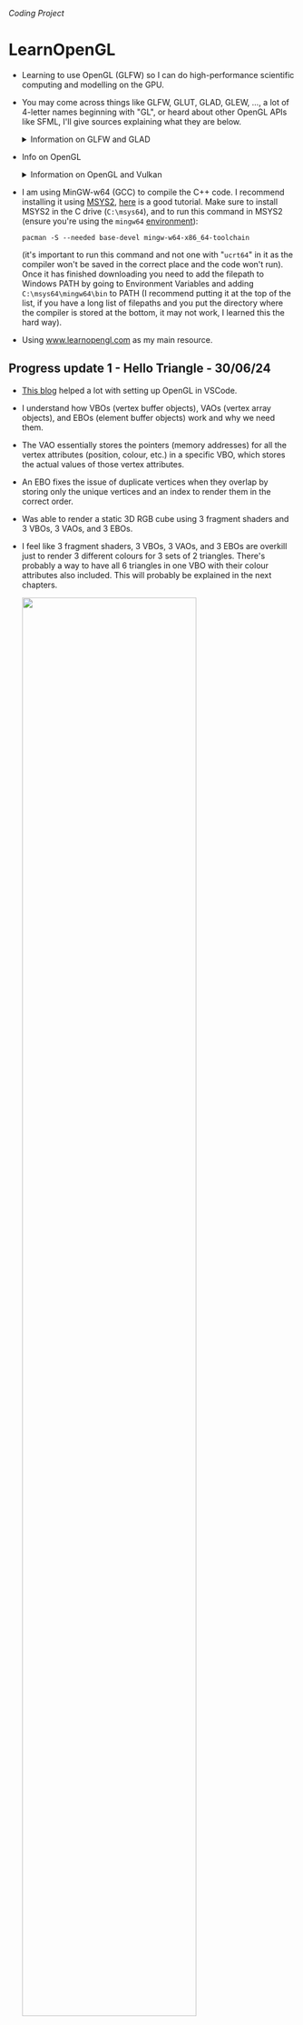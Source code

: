 *Coding Project*
# LearnOpenGL
* Learning to use OpenGL (GLFW) so I can do high-performance scientific computing and modelling on the GPU.
* You may come across things like GLFW, GLUT, GLAD, GLEW, ..., a lot of 4-letter names beginning with "GL", or heard about other OpenGL APIs like SFML, I'll give sources explaining what they are below.
  
  <details><summary>Information on GLFW and GLAD</summary>
  
    * Read [this forum thread](https://news.ycombinator.com/item?id=19674197) and watch [this video](https://www.youtube.com/watch?v=zQUYsMYElC0) for an explanation of what GLFW is and a comparison between other popular OpenGL API libraries (GLFW, SFML, SDL, ...).
    * "GLFW is the library to create the window, OpenGL context, and handle all the input-related stuff. Its version is not related to the OpenGL version you use in any way."[^1]
    * "The version of glad is the version of OpenGL you can use. The version of GLFW is irrelevant."[^2]
    * GLFW (Graphics Library Framework) and GLUT (OpenGL Utility Toolkit) "allow us to create a window, and receive mouse and keyboard input. OpenGL does not handle window creation or input, so we have to use these library for handling window, keyboard, mouse, joysticks, input and other purposes."[^3] "GLFW used to stand for OpenGL FrameWork, but now it stands for "Graphics Library Framework". This makes sense, as GLFW is no longer an OpenGL focused library, but also supports Vulkan."[^4]
    * "GLUT and GLFW are basically the same, but what you need to know is that the original GLUT has been unsupported for 20 years, and there is a free open-source alternative for it called freeglut."[^5]
    * [Here](https://stackoverflow.com/questions/25708688/what-is-the-difference-between-freeglut-vs-glfw) is a post describing the differences between GLFW and FreeGLUT.
    * GLAD (Multi-Language GL Loader-Generator) and GLEW (OpenGL Extension Wrangler) are "libraries that manage and give access to OpenGL functions and extensions. The difference is that GLAD allows for greater flexibility & customization for more recent versions of OpenGL."[^6] While it seems debatable how GLAD got its name, ChatGPT tells me: "It conveys the "relief" or "gladness" developers might feel when avoiding the tedious task of manually writing OpenGL function loaders" which I found amusing.
    * [Here](https://stackoverflow.com/a/78197031) is a nice post talking about why we need external OpenGL extension and function loading libraries. "A long time ago (two decades maybe) for some reason operating systems stopped including up-to-date OpenGL headers. I suppose they did it this way so that graphics drivers could have newer OpenGL versions than the operating system. On Windows, it's the app's responsibility to include all the #define numbers itself, and use wglGetProcAddress to get the addresses of the functions. Anyway, an up-to-date copy of GLEW knows all the up-to-date bits of OpenGL. (You may notice it was last updated in 2017 - so was OpenGL as the team moved on to Vulkan after that)."[^7]
    * "[GLEW and GLAD] handle function pointers. You technically don't need to use those libraries to actually use openGL, but you would need to load the function pointers yourself which is very very annoying to do. It's not difficult per se, it's just a long and tedious process. Just look at the headers from those libraries and you'll see that they have a large amount of code.
The reason why you need those function pointers is that the code is located in the driver (and some of it might even be on the gpu). OpenGL, Vulkan and DirectX are only specifications so Khronos (they make OpenGL and Vulkan) and Microsoft ( they make DirectX) do not provide an implementation for them; the gpu driver is charged with implementing all of the specification. You can see that a bit like Khronos is providing the OpenGL .h file and the driver provides the .cpp file. Also, the fact that OpenGL is a state machine has nothing to do about needing to load the function pointers (for example Vulkan is not a state machine and you also need to load the function pointers).
GLEW and GLAD also come with the OpenGL headers because you also need those along with the function pointers, but you can also get those headers from Khronos directly."[^8]
    * "If you want to call any OpenGL function beyond OpenGL 1.1 (and that one is from 1997), you have to use the OpenGL extension mechanism in every case, as opengl32.dll does not provide these entry points at all, and the compiler/linker will of course not find them."[^9]
    * "In simple words, GLAD manages function pointers for OpenGL. It is useful becuase OpenGL is only really a standard/specification it is up to the driver manufacturer to implement the specification to a driver that the specific graphics card supports. Since there are many different versions of OpenGL drivers, the location of most of its functions is not known at compile-time and needs to be queried at run-time. GLFW helps us at compile time only."[^10]
    * "OpenGL functions (core or extension) must be loaded at runtime, dynamically, whenever the function in question is not part of the platforms original OpenGL ABI (application binary interface). For Windows the ABI covers is OpenGL-1.1. In Windows you're going to need a function loader for pretty much everything, except single textured, shaderless, fixed function drawing; it may be possible to load further functionality, but this is not a given. The difference between core OpenGL functions and extensions is, that core functions are found in the OpenGL specification, while extensions are functionality that may or may be not available in addition to what the OpenGL version available provides. Both extensions and newer version core functions are loaded through the same mechanism."[^11]
    * "A long time ago, there was simply OpenGL. At this time, video cards were a new thing and hardware architecture was all over the place. Some computer scientists and software engineers said, "No, no, no, this will not do!" So what did they choose? To make an API that would interface with different hardware drivers as easily as bar and foo. It shipped with Windows as OpenGL 1.0 in 1992. OpenGL is a standard that was defined by the Khronos group before they moved on to Vulkan. They used to implement the standard themselves. At the time, C-style programming was well established, OOP was not a big thing yet, and the OpenGL functions had to be hooked up somehow with different drivers. Solution: Function pointers everywhere. OpenGL's header files are filled with #defines for function pointers. None of them are defined when main(...) begins to run."[^12]

[^1]: gl_drawelements. "Confused as to which version of glad to use ?" _Reddit_, 9 July 2024, [reddit.com/r/opengl/comments/1dwz5i2/comment/lcb0fkb/](https://www.reddit.com/r/opengl/comments/1dwz5i2/comment/lcb0fkb/).
[^2]: uke5273. "Confused as to which version of glad to use ?" _Reddit_, 6 July 2024, [reddit.com/r/opengl/comments/1dwz5i2/comment/lby4ai8/](https://www.reddit.com/r/opengl/comments/1dwz5i2/comment/lby4ai8/).
[^3]: Fredericvo. "GLFW or GLEW? Which OpenGL library should I use" _GameDev.net_, 22 July 2015, [gamedev.net/forums/topic/670250-glfw-or-glew-which-opengl-library-should-i-use/5241850/](https://gamedev.net/forums/topic/670250-glfw-or-glew-which-opengl-library-should-i-use/5241850/).
[^4]: unigeek, Roovy. "What does GLFW acronym stand for?" _Stack Overflow_, 11 Feb. 2014, 17 Sep. 2019, [stackoverflow.com/questions/21691755/what-does-glfw-acronym-stand-for](https://stackoverflow.com/questions/21691755/what-does-glfw-acronym-stand-for).
[^5]: Nicolas Iceberg. "What is Glew, Glut and glfw3? Which ones are deprecated in Opengl 3/4" _Stack Overflow_, 8 May 2020, [stackoverflow.com/a/61685993](https://stackoverflow.com/a/61685993).
[^6]: Eric Buitrón López. "Exploring Computer Graphics: Weekly Chronicle #1" _DEV Community_, 16 Oct 2023, [dev.to/ericbl3/exploring-computer-graphics-weekly-chronicle-1-3nlj](https://dev.to/ericbl3/exploring-computer-graphics-weekly-chronicle-1-3nlj).
[^7]: Criticize SE actions means ban. "Where to get GLEXT.h?" _Stack Overflow_, 21 Mar. 2024, [stackoverflow.com/a/78197031](https://stackoverflow.com/a/78197031).
[^8]: cppBestLanguage. "Good Explanations of differences between GLFW, GLUT, GLAD, GLEW, etc?" _Reddit_, 8 Jan. 2022, [reddit.com/r/cpp_questions/comments/ryr3fk/comment/hrqyder/](https://www.reddit.com/r/cpp_questions/comments/ryr3fk/comment/hrqyder/).
[^9] derhass. "Why use 'glad' library for opengl initialization?" _Stack Overflow_, 20 Mar. 2019, [stackoverflow.com/a/55268023](https://stackoverflow.com/a/55268023).
[^10] Avtar Sohi. "Why use 'glad' library for opengl initialization?" _Stack Overflow_, 11 Oct. 2021, [stackoverflow.com/questions/55267854/why-use-glad-library-for-opengl-initialization#comment122890513_55268023](https://stackoverflow.com/questions/55267854/why-use-glad-library-for-opengl-initialization#comment122890513_55268023).
[^11] datenwolf. "When do I need to use an OpenGL function loader?" _Stack Overflow_, 10 Jan. 2015, [stackoverflow.com/a/27876187](https://stackoverflow.com/a/27876187).
[^12] amdreallyfast. _Reddit_, 7 Jan. 2017, [reddit.com/r/opengl/comments/5m8iyp/comment/dc4h5g9](https://www.reddit.com/r/opengl/comments/5m8iyp/comment/dc4h5g9).

  </details>

* Info on OpenGL
  <details><summary>Information on OpenGL and Vulkan</summary>
  
    * "In OpenGL getting something on the screen is by far easier. Even without classic fixed function, just rendering full-screen effects or image-processing takes only few lines of code. Vulkan’s level of verbosity to get to the first pixel on the screen is far higher. As hinted in the previous blog posts on resource bindings or memory management, these additional complexities will require more code to be written. Especially for people new to graphics, it may be better to use OpenGL or rendering middleware that hides this complexity and focus on the actual task."[^13]
    * "Fixed-function OpenGL: Pre-assembled toy car, fun out of the box, not much room for customization. Modern AZDO (Approaching [Zero Driver Overhead](https://www.reddit.com/r/GraphicsProgramming/comments/2y9w93/zero_driver_overhead_misleading/)) OpenGL with Programmable Shaders: LEGO Kit, you build it yourself, comes with plenty of useful, pre-shaped pieces. Vulkan: Pine Wood Derby Kit, you build it yourself to race from raw materials, power tools used to assemble, adult supervision highly recommended."[^14]
    * "The fixed-function pipeline is as the name suggests — the functionality is fixed. So someone wrote a list of different ways you'd be permitted to transform and rasterise geometry, and that's everything available. In broad terms, you can do linear transformations and then rasterise by texturing, interpolate a colour across a face, or by combinations and permutations of those things. But more than that, the fixed pipeline enshrines certain deficiencies. For example, it was obvious at the time of design that there wasn't going to be enough power to compute lighting per pixel. So lighting is computed at vertices and linearly interpolated across the face. [...] the programmable pipeline lets you do whatever you want at each stage, giving you complete flexibility. In the first place that allowed better lighting, then better general special effects (ripples on reflective water, imperfect glass, etc), and more recently has been used for things like deferred rendering that flip the pipeline on its end. All support for the fixed-functionality pipeline is implemented by programming the programmable pipeline on hardware of the last decade or so. The programmable pipeline is an advance on its predecessor, afforded by hardware improvements."[^15]
    * "Graphics Processing Units started off very simply with fixed functions, that allowed for quick 3D maths (much faster than CPU maths), and texture lookup, and some simple lighting and shading options (flat, phong, etc). These were very basic but allowed the CPU to offload the very repetitive tasks of 3D rendering to the GPU. Once the Graphics was taken away from the CPU, and given to the GPU, Games made a massive leap forward. It wasn't long before the fixed functions needed to be changed to assembly programs and soon there was demand for doing more than simple shading, basic reflections, and single texture maps offered by the fixed function GPUs. So the 2nd breed of GPU was created, this had two distinct pipelines, one that processed vertex programs and moved verts around in 3D space, and the shader programs that worked with pixels allowing multiple textures to be merged, and more lights and shades to be created. Now in the latest form of GPU all the pipes in the card are generic, and can run any type of GPU assembler code. This increased in the number of uses for the pipe - they still do vertex mapping, and pixel color calculation, but they also do geometry shaders (tessellation), and even Compute shaders (where the parallel processor is used to do a non-graphics job). So fixed function is limited but easy, and now in the past for all but the most limited devices. Programmable function shaders using OpenGL (GLSL) or DirectX (HLSL) are the de-facto standard for modern GPUs."[^16]
    * "The term Fixed Function Pipeline commonly refers to the set of configurable processing state present in older versions of OpenGL that have since been replaced by Shaders of some sort. While the current OpenGL pipeline still retains non-programmable state, that is not typically what people are referring to when they say "fixed function". The purpose of OpenGL is to expose features of the underlying graphics hardware to application developers. In the days before graphics hardware was programmable, such hardware exposed a different rendering pipeline based on user-provided configuration rather than user-provided programs."[^17]
    * "The OpenGL specification defines the concept of the Context. The context contains all of the information that will be used by the OpenGL system to render, when the system is given a rendering command. A context effectively is OpenGL, because OpenGL cannot be used without one. The OpenGL context contains information used by the rendering system. This information is called State, which has given rise to the saying that OpenGL is a "state machine". A piece of state is simply some value stored in the OpenGL context."[^18]


[^13]: "Transitioning from OpenGL to Vulkan" _NVIDIA Developer_, 12 Feb. 2016, [developer.nvidia.com/transitioning-opengl-vulkan](https://developer.nvidia.com/transitioning-opengl-vulkan).
[^14]: Mark Kilgard. "Migrating from OpenGL to Vulkan" _NVIDIA_, 19 Jan. 2016, [my.eng.utah.edu/~cs5610/lectures/Migrating_from_OpenGL_to_Vulkan.pdf](https://my.eng.utah.edu/~cs5610/lectures/Migrating_from_OpenGL_to_Vulkan.pdf).
[^15]: Tommy. "fixed function vs shader based" _Stack Overflow_, 23 Sep. 2013, [stackoverflow.com/a/18950521](https://stackoverflow.com/a/18950521).
[^16]: Strings. "fixed function vs shader based" _Stack Overflow_, 23 Sep. 2013, [stackoverflow.com/a/18952580](https://stackoverflow.com/a/18952580).
[^17]: Alfonse, et al. "Fixed Function Pipeline" _Khronos_, 9 Apr. 2015, [khronos.org/opengl/wiki/Fixed_Function_Pipeline](https://www.khronos.org/opengl/wiki/Fixed_Function_Pipeline).
[^18]: Alfonse. "Portal:OpenGL Concepts" _Khronos_, 14 Sep. 2017, [khronos.org/opengl/wiki/Portal:OpenGL_Concepts](https://www.khronos.org/opengl/wiki/Portal:OpenGL_Concepts).
    
  </details>
  
* I am using MinGW-w64 (GCC) to compile the C++ code. I recommend installing it using [MSYS2](https://www.msys2.org/), [here](https://www.youtube.com/watch?v=C3IxeHthNnM) is a good tutorial. Make sure to install MSYS2 in the C drive (``C:\msys64``), and to run this command in MSYS2 (ensure you're using the ``mingw64`` [environment](https://www.msys2.org/docs/environments/)):

  ```console
  pacman -S --needed base-devel mingw-w64-x86_64-toolchain
  ```
  
  (it's important to run this command and not one with "``ucrt64``" in it as the compiler won't be saved in the correct place and the code won't run). Once it has finished downloading you need to add the filepath to Windows PATH by going to Environment Variables and adding ``C:\msys64\mingw64\bin`` to PATH (I recommend putting it at the top of the list, if you have a long list of filepaths and you put the directory where the compiler is stored at the bottom, it may not work, I learned this the hard way).
* Using www.learnopengl.com as my main resource.

## Progress update 1 - Hello Triangle - 30/06/24
* [This blog](https://medium.com/@vivekjha92/setup-opengl-with-vs-code-82852c653c43#:~:text=The%20Setup,clone%20it%20and%20get%20started.) helped a lot with setting up OpenGL in VSCode.
* I understand how VBOs (vertex buffer objects), VAOs (vertex array objects), and EBOs (element buffer objects) work and why we need them.
* The VAO essentially stores the pointers (memory addresses) for all the vertex attributes (position, colour, etc.) in a specific VBO, which stores the actual values of those vertex attributes.
* An EBO fixes the issue of duplicate vertices when they overlap by storing only the unique vertices and an index to render them in the correct order.
* Was able to render a static 3D RGB cube using 3 fragment shaders and 3 VBOs, 3 VAOs, and 3 EBOs.
* I feel like 3 fragment shaders, 3 VBOs, 3 VAOs, and 3 EBOs are overkill just to render 3 different colours for 3 sets of 2 triangles. There's probably a way to have all 6 triangles in one VBO with their colour attributes also included.
  This will probably be explained in the next chapters.

  <img src="https://github.com/dhanushka2001/LearnOpenGL/blob/main/images/OpenGL_EBO.png" width=80%>

  <img src="https://github.com/dhanushka2001/LearnOpenGL/blob/main/images/learnopengl.png" width=49%>
  <img src="https://github.com/dhanushka2001/LearnOpenGL/blob/main/images/learnopengl2.png" width=49%>

## Progress update 2 - Shaders - 20/07/24
* I understand the render pipeline for OpenGL and what all the shaders in the pipeline do.

  <img src="https://github.com/dhanushka2001/LearnOpenGL/blob/main/images/OpenGL_graphics-shader-pipeline.png" width=80%>
  
* Gave each vertex a colour attribute as well as a position attribute, so instead of having 3 VBOs, 3 VAOs, and 3 EBOs, we just have 1 of each and 2 vertex attributes. One for each object makes sense (I assume when we get to rendering 1000s of identical objects we will encounter "instancing").
* Removed the vertex shader and fragment shader GLSL code from the main.cpp file and put them into separate ``shader.vert`` and ``shader.frag`` text files (I recommend installing a GLSL syntax highlighter extension).
* Made a shader class and header file that can handle retrieving source code; compiling, linking, deleting, and activating shaders; defining utility functions; and handling errors.
* I understand what uniform variables are (basically global variables that all shaders can access), you need to define them in the main.cpp file and give them to the shader (using utility uniform functions if you have a separate shader header file, or just by giving the uniform location with ``glUniform[](...)``).
* Switched from OpenGL 3.3 to 4.3 so that I can specify the ``layout (location=...)`` for uniforms, for some reason in OpenGL 3.3 that didn't work. This is a really nice video that helped me understand the ``layout (location=...)`` specifier. At [21:11](https://youtu.be/yrFo1_Izlk0?si=YLplgGlBy1hqR0u2&t=1271) it talks about the specifier and how you can omit the specifier but if you don't then you can change the variable name in the next shader, and vertex attributes and uniforms are stored in different arrays so you can have seemingly two different variables stored in ``location=0`` but they are actually in different arrays.
  [![Watch the video](https://img.youtube.com/vi/yrFo1_Izlk0/maxresdefault.jpg)](https://www.youtube.com/watch?v=yrFo1_Izlk0)

* This animation was done by storing a green colour uniform variable in the render loop that changes over time, this uniform variable can be accessed by the fragment shader to render the triangle with changing colour.

  https://github.com/user-attachments/assets/e2bdee00-6a7d-4f6b-a29b-513f5611c3d3

* This rainbow triangle was done by storing a red, green, and blue colour value as a second vertex attribute for each of the 3 vertices. "Fragment interpolation" occurs, where a linear combination of the colours is used for all the fragments (can think of them as pixels) between the 3 vertices.

  <img src="https://github.com/dhanushka2001/LearnOpenGL/blob/main/images/rainbow-shader.png" width=50%>

* This flipped offset gradient colour triangle was done by setting an offset float variable in the ``main.cpp`` file, then setting it as a uniform in the render loop using the utility uniform functions created in the shader header file. The weird colours were done by defining the ``FragColor`` to be the positions of the 3 vertices rather than the colour (Exercise 3), and fragment interpolation causes the gradient effect. (One thing to note is that if you input a negative float into one of the RGB channels it will be clamped to 0.0f (black)).

  <img src="https://github.com/dhanushka2001/LearnOpenGL/blob/main/images/rainbow-shader2.png" width=50%>

## Progress update 3 - Textures - 22/08/24
* I now understand how textures work, and I was able to render this rectangle with a crate PNG texture with an RGB overlay and the "Awesome face" PNG. I still need to do the exercises.

  <img src="https://github.com/dhanushka2001/LearnOpenGL/blob/main/images/textures.png" width=50%>

* Alongside learning how to use textures, I wanted to do a mini-project rendering a rotating animated RGB triangle and learning how to render off-screen frames as images to memory rather than to a window on-screen.
* The texture section introduced me to the [stb](https://github.com/nothings/stb) repo by Sean Barrett, in particular the ``stb_image.h`` header, a single header image loading library used to load an image into a texture; and the ``stb_image_write.h`` header, used for image writing from OpenGL to disk (PNG).
* In order to make the triangle spin I used the standard 2D [rotation matrix](https://en.wikipedia.org/wiki/Rotation_matrix).

  <img src="https://github.com/dhanushka2001/LearnOpenGL/blob/main/images/opengl-rotation-matrix.png" width=100%>
  <!--
  &nbsp;&nbsp;
  <img src="https://github.com/dhanushka2001/LearnOpenGL/blob/main/images/opengl2.png" width=53%>
  -->
  
  ```cpp
  // set up vertex data (and buffer(s)) and configure vertex attributes
  // ------------------------------------------------------------------
  float vertices[] = {
      // positions                   // colors
       1.0f,           -1.0f, 0.0f,  1.0f, 0.0f, 0.0f,  // bottom right
      -1.0f,           -1.0f, 0.0f,  0.0f, 1.0f, 0.0f,  // bottom left
       0.0f,  (float)sqrt(3), 0.0f,  0.0f, 0.0f, 1.0f   // top 
  };
  float offset = 0.5f;
  float r = 0.7f;
  float ang_vel = 0.2f;
  float color_vel = 1.0f;
  ```

* In order to make the colours inside the triangle spin I used the [Sinebow](https://basecase.org/env/on-rainbows) over the HSV function as it has no branches making it faster for GPGPUs.[^21]

  <img src="https://github.com/dhanushka2001/LearnOpenGL/blob/main/images/HSV-vs-Sinebow.png" width=40%>

  <!--
  <img src="https://github.com/dhanushka2001/LearnOpenGL/blob/main/images/opengl3.1.png" width=48%>
  <img src="https://github.com/dhanushka2001/LearnOpenGL/blob/main/images/opengl4.1.png" width=45%>
  -->

  ```cpp
  float redValue(float T)
  {
      float redValue = cos(T) / 2.0f + 0.5f;
      return redValue;
  }
  
  float greenValue(float T)
  {
      float greenValue = sin(T - M_PI/6) / 2.0f + 0.5f;
      return greenValue;
  }
  
  float blueValue(float T)
  {
      float blueValue = -(cos(T) - M_PI/3) / 2.0f + 0.5f;
      return blueValue;
  }
  
  float xRotate(float r, float theta, float T)
  {
      float x = cos(theta);
      float y = sin(theta);
      float xRotate = x*cos(T) - y*sin(T);
      return r*xRotate;
  }
  
  float yRotate(float r, float theta, float T)
  {
      float x = cos(theta);
      float y = sin(theta);
      float yRotate = x*sin(T) + y*cos(T);
      return r*yRotate;
  }
  ```
  ```cpp
  // update the color
  float timeValue = glfwGetTime();
  float newvertices[] = {
                               // bottom right
           xRotate(r, 0.0f, ang_vel*timeValue),  // x
           yRotate(r, 0.0f, ang_vel*timeValue),  // y
                                          0.0f,  // z
                 redValue(color_vel*timeValue),  // R
               greenValue(color_vel*timeValue),  // G
                blueValue(color_vel*timeValue),  // B
                                // bottom left           
       xRotate(r, 2*M_PI/3, ang_vel*timeValue),  // x
       yRotate(r, 2*M_PI/3, ang_vel*timeValue),  // y
                                          0.0f,  // z
        redValue(color_vel*timeValue+2*M_PI/3),  // R
      greenValue(color_vel*timeValue+2*M_PI/3),  // G
       blueValue(color_vel*timeValue+2*M_PI/3),  // B
                                        // top 
       xRotate(r, 4*M_PI/3, ang_vel*timeValue),  // x
       yRotate(r, 4*M_PI/3, ang_vel*timeValue),  // y
                                          0.0f,  // z
        redValue(color_vel*timeValue+4*M_PI/3),  // R
      greenValue(color_vel*timeValue+4*M_PI/3),  // G
       blueValue(color_vel*timeValue+4*M_PI/3)   // B
  };
  ```
  
* In order to implement off-screen rendering I initially found [this blog post](https://lencerf.github.io/post/2019-09-21-save-the-opengl-rendering-to-image-file/) which worked fine but I felt like the rendering could be done faster which led me to a [few posts](https://stackoverflow.com/a/25127895) from Stack Overflow that said to use [PBOs (pixel buffer objects)](https://www.khronos.org/opengl/wiki/Pixel_Buffer_Object), which allow for [asynchronous readback](https://www.songho.ca/opengl/gl_pbo.html#pack), which means rendering to system memory later rather than as soon as possible in the hopes of it being faster. Unfortunately, I found PBOs to not make any difference in performance, which led me to discover FBOs (framebuffer objects) which are essentially a non-default [framebuffer](https://www.khronos.org/opengl/wiki/Framebuffer) (unlike the FRONT and BACK buffers which are) that allows you to do proper off-screen rendering to a memory buffer instead of the default screen buffers[^19] (OpenGL forces a window to be loaded on-screen, but with FBOs it will be black and you can just hide the screen (but don't minimize!), Vulkan is designed to support off-screen rendering better than OpenGL[^20] but is more verbose[^13] and thus harder to learn (maybe in the future...)). FBOs are optimized for data to be read back to the CPU, while the default buffers are made to stay on the GPU and display pixels on-screen.[^20]

  <img src="https://github.com/dhanushka2001/LearnOpenGL/blob/main/images/opengl5.3.png" width=80%>
  
* Learning about FBOs naturally led me to learn about [RBOs (renderbuffer objects)](https://www.khronos.org/opengl/wiki/Renderbuffer_Object) which are specifically used by FBOs as a render target. Textures can alternatively be used if you want to re-use the pixels on-screen (e.g. a naive "security camera" in a game)[^19] or sample the pixels for post-processing,[^23] however since we just want to read-back the pixels and render off-screen, RBOs are the logical choice.
* I have decided to keep the code with the PBO as even though it doesn't make any performative difference and just adds more lines of code, I may need them in the future. I ended up using 2 PBOs, while one has pixel data from the FBO written into it, the other is being mapped for reading. This has no performative benefit to just reading and writing to system memory from the FBO directly on every cycle since on every cycle I am still invoking ``glReadPixels`` which stalls the pipeline "because it has to safely map the data from the read buffer to the PBO and to a block of memory in main RAM", and I am mapping the other PBO which also stalls the pipeline until the pixel data has been converted to a png and saved to system memory.[^19]
* I have tried to implement multiple PBOs to delay the writing to system memory step till every n<sup>th</sup> cycle, however, it doesn't seem to work properly. For some reason after every every n<sup>th</sup> cycle the rendered frames jump ahead, seemingly skipping multiple frames, is mapping the data not stalling the pipeline?
* Implemented [off-screen MSAA](https://learnopengl.com/Advanced-OpenGL/Anti-Aliasing) (multisample anti-aliasing) which is an advanced topic but I skipped ahead. Needed to use 2 FBOs now since MSAA requires one to be multisample storage and the other to be a normal FBO to downsample the result to a single-sample image using glBlitFramebuffer(), as we cannot directly use the result from MSAA FBO (see: https://www.songho.ca/opengl/gl_fbo.html#msaa). Also required creating a depthbuffer alongside the colorbuffer for the MSAA FBO.

  <img src="https://github.com/dhanushka2001/LearnOpenGL/blob/main/images/gl_fbo04.png" width=50%>

* The video below was rendered using the FFmpeg command below after running off-screen rendering for around 1 minute, converting 300 frames to a 10s video at 30fps. In the future, I'd like to make it so that the program feeds the frames into ffmpeg and continually builds the video at runtime rather than generating losslessly compressed frames which is costly for memory, especially for longer videos. For reference, the 300 frames total 35.3MB while the video rendered using those frames is just 856KB, ~40x less memory used.                                               

  ```cmd
  ffmpeg -framerate 30 -start_number 2 -i "frame%03d.png" -c:v libx264 -pix_fmt yuv420p out.mp4
  ```
  
  https://github.com/user-attachments/assets/66e9a3a9-d633-4e1d-adf6-1e6356896643

* The triangle isn't cycling through the Sinebow properly so it isn't true RGB, I'm not sure why yet, however, I prefer the colour scheme it's cycling through so I just kept it.

  <!-- ADD BIBLIOGRAPHY -->
  <!-- ADD CODE SHOWING FBO, RBO, PBO, etc. -->
  <!-- FINALLY SHOW RESULTS WITH TEXTURES -->

<!--
1. [How to render offscreen on OpenGL?](https://stackoverflow.com/a/12159293)
2. [How to use GLUT/OpenGL to render to a file?](https://stackoverflow.com/a/14324292) 
3. [On rainbows by Charlie Loyd](https://basecase.org/env/on-rainbows)
4. [Save the OpenGL rendering to an image file - Lencerfs Walk](https://lencerf.github.io/post/2019-09-21-save-the-opengl-rendering-to-image-file/)
5. [Transitioning from OpenGL to Vulkan- NVIDIA](https://developer.nvidia.com/transitioning-opengl-vulkan)
-->

[^19]: KillianDS. "How to render offscreen on OpenGL?" _Stack Overflow_, 28 Aug. 2012, [stackoverflow.com/a/12159293](https://stackoverflow.com/a/12159293).
[^20]: Ciro Santilli OurBigBook.com. "How to use GLUT/OpenGL to render to a file?" _Stack Overflow_, 14 Jan. 2013, [stackoverflow.com/a/14324292](https://stackoverflow.com/a/14324292).
[^21]: Charlie Loyd. "On rainbows" _Env - basecase.org_, 25 Dec. 2011, [basecase.org/env/on-rainbows](https://basecase.org/env/on-rainbows).
[^22]: Lencerf. "Save the OpenGL rendering to an image file" _Lencerf's Walk_, 20 Sep. 2019, [lencerf.github.io/post/2019-09-21-save-the-opengl-rendering-to-image-file/](https://lencerf.github.io/post/2019-09-21-save-the-opengl-rendering-to-image-file/).
[^23]: Song Ho Ahn (안성호). "OpenGL Pixel Buffer Object (PBO)" _songho.ca_, [songho.ca/opengl/gl_pbo.html#pack](https://www.songho.ca/opengl/gl_pbo.html#pack).

## Progress update 4 - Off-screen recording - 18/10/24

* I have finally figured out how to render an mp4 at runtime off-screen, as mentioned earlier this is much better than rendering an image sequence which is an I/O bottleneck. Previously it would render the PNGs at ~4 fps (which I would have to convert to an mp4 after runtime) but now the program encodes the video from the raw binary data using FFmpeg at runtime and outputs the mp4 after terminating instantly, so seemingly at 60+ fps, I know this since the rendered video is pretty much identical to the on-screen animation, compared to the image sequence→mp4 which skips frames. A 1-minute mp4 is just 3MB, assuming the same memory ratio as earlier, the image sequence equivalent would be 120MB, not to mention it would not look nearly as smooth.

* Trying to decipher the code from [this Stack Overflow answer](https://stackoverflow.com/a/36488003) was too difficult, so I ended up resorting to using ChatGPT, which, after a few tweaks, gave me the code to encode videos in real-time. The code is very concise and does the job. The only requirement is that FFmpeg is installed and in your system's ``PATH``.

  ```cpp
  // Path to ffmpeg binary, if it's not in the system path, provide the full path.
  const char* FFmpegCommand = "ffmpeg -y -f rawvideo -pixel_format rgb24 -video_size 1080x1080 -framerate 30 -i - -c:v libx264 -pix_fmt yuv420p output.mp4 2> ffmpeg_log.txt";
  ```
  * ``-y``: Overwrites the output file if it exists.
  * ``-f rawvideo``: Tells FFmpeg to expect raw video frames.
  * ``-pixel_format rgb24``: The format of the raw pixel data (RGB, 8 bits per channel).
  * ``-video_size 1000x1000``: The resolution of each frame.
  * ``-framerate 30``: The frame rate of the video.
  * ``-i -``: Tells FFmpeg to read input from stdin (``-``).
  * ``-c:v libx264``: Uses the H.264 codec to compress the video.
  * ``-pix_fmt yuv420p``: Sets the pixel format to YUV 4:2:0, which is widely supported by media players.
  * ``output.mp4``: The output file name.
  * ``2> ffmpeg_log.txt``: Saves FFmpeg’s output and error messages to a file called ``ffmpeg_log.txt``.
  &nbsp;
* Use the ``_popen()`` function to start an FFmpeg process. FFmpeg will read the raw RGB frames from stdin, encode them, and write the output to an MP4 file.
* On Windows, using GCC (MinGW), the functions ``popen()`` and ``pclose()`` are not directly available because these functions are POSIX-specific. To solve this issue, you can use ``_popen()`` and ``_pclose()``, which are Windows-specific equivalents of ``popen()`` and ``pclose()``.
* On Windows, it's important to use ``"wb"`` (write binary) mode when opening a pipe for writing raw data.
  ```cpp
  FILE* ffmpeg;
  // Function to start the ffmpeg process
  void startFFmpeg() {
      ffmpeg = _popen(FFmpegCommand, "wb");
      if (!ffmpeg) {
          std::cerr << "Error: Unable to open FFmpeg process." << std::endl;
          exit(EXIT_FAILURE);
      }
  }
  ```
  
  ```cpp
  // Frame buffer to hold the raw frame data (RGB)
  std::vector<unsigned char> frame(SCR_WIDTH * SCR_HEIGHT * 3);
  ```
  
  ```cpp
  // Flip the frame vertically
  void flipFrameVertically(unsigned char* frame) {
      for (unsigned int y = 0; y < SCR_HEIGHT / 2; ++y) {
          int oppositeY = SCR_HEIGHT - 1 - y;
          for (unsigned int x = 0; x < SCR_WIDTH * 3; ++x) {
              std::swap(frame[y * SCR_WIDTH * 3 + x], frame[oppositeY * SCR_WIDTH * 3 + x]);
          }
      }
  }
  ```

  ```cpp
  // Function to send a frame to ffmpeg
  void sendFrameToFFmpeg(unsigned char* frame) {
      if (ffmpeg) {
          fwrite(frame, 3, SCR_WIDTH * SCR_HEIGHT, ffmpeg);  // Each pixel has 3 bytes (RGB)
      }
  }
  ```

  ```cpp
  // Function to stop the ffmpeg process
  void stopFFmpeg() {
      if (ffmpeg) {
          _pclose(ffmpeg);
          ffmpeg = nullptr;
      }
  }
  ```
* Writing frames to FFmpeg via ``popen()`` can be I/O bound, so performance depends on your disk and CPU speed. However, this is a major improvement over trying to render PNGs every frame at runtime, which is immensely I/O bound. [This Stack Overflow answer](https://stackoverflow.com/a/19071087) outlined steps to doing real-time video encoding, however they recommended using ``libavcodec`` and ``libavformat`` as "these are the libraries upon which ``ffmpeg`` is built, and will allow you to encode video and store it in a standard stream/interchange format (e.g. RIFF/AVI) without using a separate program". The general steps are as follows:
1. Pick a container format and CODEC
2. Start filling a buffer with your still frames
3. Periodically encode your buffer of still frames and write to your output (packet writing in MPEG terms)
     * You will do this either when the buffer becomes full, or every n-many ms; you might prefer one over the other depending on whether you want to stream your video live.
4. When your program terminates flush the buffer and close your stream

    My program currently encodes frame by frame which works fine right now, however, I may need to use a buffer for longer renders or when the renders are more intensive.
  
* OpenGL reads pixels starting from the bottom-left of the window, but many image or video formats expect pixels to start from the top-left (i.e., row 0 is at the top). This was done for the PNG sequence using the ``stbi_flip_vertically_on_write(true);`` function call in the render loop, likewise with the function call ``flipFrameVertically(frame.data());`` for each frame of the real-time encoded video.

* I have finished all the exercises for the **Textures** chapter, and I did my own small project to allow the user to move around the object and control the opacity. Now the real-time encoded video starts to show signs of deviating from the on-screen render, the object in the encoded video moves slower than in the on-screen render, which I assume is the result of the video frames not being encoded at ~60fps, due to the I/O bottleneck. This shows how fast FBOs render off-screen compared with the BACK buffer (which wasn't designed for that task),[^20] as the spinning RGB triangle rendered perfectly even though I assume it is more intensive than the crate/awesome-face texture. The solution would have to involve implementing the packet method mentioned above, it would be ideal to use FBOs to render off-screen but the user would also need to see the screen to interact with it in real-time, I'm not sure if there is a way to use FBOs and the BACK buffer at the same time though. The solution might involve PBOs, one rendering the current frame on-screen while the other stores the previous frame in an FBO to be sent to a buffer which will be periodically encoded using FFmpeg to build the video asynchronously.

  https://github.com/user-attachments/assets/d86f9581-7abe-4446-9abc-8528bee0bff9

## Progress update 5 - Simultaneous on-screen and off-screen rendering - 16/11/24

* I am now finally able to render on-screen and off-screen simultaneously. I was able to do this naively by just rendering to the BACK buffer and using glReadPixels to render off-screen, however, this isn't ideal as I have already explained, the BACK buffer isn't designed for data to be read back to the CPU. A better method would be to render to a FBO, read the pixel data and feed it to FFmpeg to encode a video off-screen, and somehow also render the FBO pixel data on-screen. An FBO stores pixel data not using the default window framebuffer so it won't be visible, it is designed to be read back to the CPU which is partly what we want. My first approach to get the pixel data to be visible on-screen was to use a fullscreen quad and the texture of the FBO, which others had suggested.[^24] I spent a lot of time down this path, which involved using another shader program to render the quad, but after spending many, many days on this it just didn't work, I got off-screen rendering to work but not on-screen rendering. At least I learned about using multiple shader programs. The next approach which did work was to blit (copy) the FBO pixel data to the default framebuffer, which I probably should have just done from the start, this solution also just seems to be better performance-wise than the fullscreen quad approach as it means less API calls, not needing to bind another shader program, and many GPUs have dedicated units for blitting data.[^25] While this does work, I would eventually like to go back to FBO textures and a fullscreen quad as this seems like you can do more stuff like rendering the scene onto objects (textures are easier to manipulate/attach to objects), as well as post-processing using PBOs to modify the texture efficiently.[^26]

* I adjusted the FFmpeg command to encode the video at 60fps rather than 30fps, I should have done that from the beginning, as it matches the 60fps on-screen window. At 30fps, the encoded video seems sluggish. Unfortunately, you will have to manually adjust the frame resolution if needed, I wanted to make it automated but formatting strings in C++ is headache-inducing (side note: it seems like they made it easier to format strings in C++20 using ``std::format``, the person responsible for standardizing it and getting it through the C++20 committee wrote a blog post essentially explaining "what took so long?": https://vitaut.net/posts/2019/std-format-cpp20/, but as I am using C++17 I won't bother unless I choose to update my C++ version).
  ```cpp
  // Path to ffmpeg binary, if it's not in the system path, provide the full path. MAKE SURE THE FRAME RESOLUTION IS CORRECT!
  const char* FFmpegCommand = "ffmpeg -y -f rawvideo -pixel_format rgb24 -video_size 800x600 -framerate 60 -i - -c:v libx264 -pix_fmt yuv420p output.mp4 2> ffmpeg_log.txt";
  ```

  https://github.com/user-attachments/assets/ec9950bc-0568-404e-a57b-5b08b84452d0

  I am still blown away by how quickly the encoded video is rendered, basically instantly after the program terminates, the max runtime I've tried is 1 minute, maybe I should try rendering for longer, but I don't think it would be any less slow since FFmpeg is encoding the video frame by frame every cycle in the render loop. This could also just be due to the scene not being very intensive. The on-screen and off-screen renders match basically exactly, now I can do whatever I want, my first goal is to do some fractal rendering, continue the LearnOpenGL sections, and once I've learnt about instancing, try to implement the Saturn's rings code in OpenGL.

* I also changed from using a C++ vector to using an array to store the frame (pixel) data, as this seems better suited to the job as the frame data is of a fixed size, and an array uses the heap rather than the stack making it faster.
  ```cpp
  // Frame buffer to hold the raw frame data (RGB)
  // std::vector<unsigned char> frame(SCR_WIDTH * SCR_HEIGHT * 3);
  std::array<unsigned char, SCR_WIDTH * SCR_HEIGHT * 3> frame;
  ```

<!--
19. [OpenGL rendering from FBO to screen?](https://stackoverflow.com/a/10400048)
20. [OpenGL - Is there an easier way to fill window with a texture, instead using VBO,etc?](https://stackoverflow.com/a/31487085) 
21. [OpenGL Frame Buffer Object (FBO) - Example: Render To Texture - Songho](http://www.songho.ca/opengl/gl_fbo.html#example)
-->

[^24]: genpfault. "OpenGL rendering from FBO to screen" _Stack Overflow_, 1 May 2012, [stackoverflow.com/a/10400048](https://stackoverflow.com/a/10400048).
[^25]: Reto Koradi. "OpenGL - Is there an easier way to fill window with a texture, instead using VBO,etc?" _Stack Overflow_, 18 July 2015, [stackoverflow.com/a/31487085](https://stackoverflow.com/a/31487085).
[^26]: Song Ho Ahn (안성호). "OpenGL Frame Buffer Object (FBO)" _songho.ca_, [songho.ca/opengl/gl_fbo.html#example](http://www.songho.ca/opengl/gl_fbo.html#example).

## Progress update 6 - Text rendering - 29/11/24
* I wanted to be able to render text on-screen, to display the FPS for example. Rendering text in OpenGL is surprisingly non-trivial, a quick and easy way to see the FPS is to display it on the title of the window.
  ```cpp
  // FPS Counter: https://www.youtube.com/watch?v=BA6aR_5C_BM
  newTime = glfwGetTime();
  deltaTime = newTime - oldTime;
  counter++;
  // update FPS every 30th of a second (you can change this)
  if (deltaTime >= 1.0 / 30.0)
  {
  // Creates new title
  std::string FPS = std::to_string((1.0 / deltaTime) * counter);
  std::string ms = std::to_string((deltaTime / counter) * 1000);
  std::string newTitle = "LearnOpenGL - " + FPS + "FPS / " + ms + "ms";
  glfwSetWindowTitle(window, newTitle.c_str());
  
  // Resets times and counter
  oldTime = newTime;
  counter = 0;
  }
  ```
<!-- PICTURE OF FPS IN TITLE BUT NOT ON SCREEN AS TEXT HERE -->
* This is fine but it would be nice to see the FPS as text on-screen as then I can see it in the encoded video recording too. Getting text to appear on screen turned out to be very difficult.
* There are two main ways to render text in OpenGL, the old way of rendering text using bitmap fonts, which is fast but you're limited with the number of characters and size, or the modern way which involves TrueType fonts that use mathematical equations (splines) to give better quality and you can change the size easily, but this method is more involved. I opted for the modern way as I felt it would be more useful to learn, however it was a pain to set up.
* The [chapter](https://learnopengl.com/In-Practice/Text-Rendering) on LearnOpenGL.com for modern text rendering actually doesn't give the best way to do TrueType font rendering, they generate a texture for each glyph/character of the text, which they even admit is not good performance-wise. They did however recommend at the end that the best way would be to combine the old and new approach, dynamically generating a rasterized bitmap font texture atlas featuring all TrueType character glyphs as loaded with FreeType, which is what I decided to try implementing.
* Before doing this I first had to download and import FreeType, which is used to load the TrueType fonts. I wish I could say it was as simple as downloading FreeType and adding the include statements, but it wasn't. FreeType has a lot of dependencies which I had in my ``C:\msys64\mingw64\lib`` and ``C:\msys64\mingw64\include`` folders but they weren't being recognised. I wanted to make my project folder self-contained so I decided to move all dependencies to the project lib and include folders, this took quite a while as there was a lot of dependencies that weren't explicitly told and I was only made aware after being given error after error and checking online which dependency files needed to be added and then linking to them in the ``tasks.json`` file's ``args`` and the ``c_cpp_properties.json`` file's ``includePath``. I was honestly ready to give up but after copying over enough headers (.h files) and statically linked library files (.a files) I no longer had any errors.
* I used MSYS2 to build FreeType and all its dependencies, running this command (ensure you're using the ``mingw64`` [environment](https://www.msys2.org/docs/environments/)):

   ```console
  pacman -S mingw-w64-x86_64-freetype
  ```

* Verify installation:
  * Library file: Look for ``libfreetype.a`` in ``/mingw64/lib``.
  * Header files: Look for FreeType headers in ``/mingw64/include/freetype2``.
  If these files exist, the installation was successful. 

* On the [MSYS2 website](https://packages.msys2.org/packages/mingw-w64-x86_64-freetype) it shows the dependencies. I find that when building FreeType it will prompt you to also install the dependencies, so they should already be located in your ``C:\msys64\mingw64\lib`` and ``C:\msys64\mingw64\include`` folder, I recommend copying the dependency files to your project's ``lib`` and ``include`` folders. If you run ``main.cpp`` and you get ``undefined reference...`` errors then it probably means you are missing a dependency file or haven't linked to them in your compiler flags. There are two additional dependencies that you will need to also add: ``rpcrt4`` (Windows RPC (Remote Procedure Call) runtime library) and ``gdi32`` (Windows GDI (Graphics Device Interface)).

  |  Dependency  |             Description              |               MSYS2 command              | Library location | Header location | Compiler flag  | Linker flag   |
  |     :---:    |                :---:                 |                    :---:                 |       :---:      |     :---:       |     :---:      |       :---:   |
  | ``brotli``   | compression library                  | ``pacman -S mingw-w64-x86_64-brotli``    | ``C:\msys64\mingw64\lib\libbrotlicommon.a`` ``C:\msys64\mingw64\lib\libbrotlidec.a`` ``C:\msys64\mingw64\lib\libbrotlienc.a`` | ``C:\msys64\mingw64\include\brotli\`` | ``-I${workspaceFolder}/include/brotli`` | ``"-lbrotlidec", "-lbrotlienc", "-lbrotlicommon"`` |
  | ``libpng``   | for PNG support                      | ``pacman -S mingw-w64-x86_64-libpng``    | ``C:\msys64\mingw64\lib\libpng.a`` | ``C:\msys64\mingw64\include\libpng16\`` |  | ``"-lpng"`` |
  | ``zlib``     | compression library                  | ``pacman -S mingw-w64-x86_64-zlib``      | ``C:\msys64\mingw64\lib\libz.a`` | ``C:\msys64\mingw64\include\zlib.h`` |  | ``"-lz"`` |
  | ``libbz2``   | optional, for BZip2-compressed fonts | ``pacman -S mingw-w64-x86_64-bzip2``     | ``C:\msys64\mingw64\lib\libbz2.a`` | ``C:\msys64\mingw64\include\bzlib.h`` |  | ``"-lbz2"`` |
  | ``HarfBuzz`` | text shaping library                 | ``pacman -S mingw-w64-x86_64-harfbuzz``  | ``C:\msys64\mingw64\lib\libharfbuzz.a`` | ``C:\msys64\mingw64\include\harfbuzz\`` | ``"-I${workspaceFolder}/include/harfbuzz"`` | ``"-lharfbuzz"`` |
  | ``Graphite2``| text shaping library                 | ``pacman -S mingw-w64-x86_64-graphite2`` | ``C:\msys64\mingw64\lib\libgraphite2.a`` | ``C:\msys64\mingw64\include\graphite2\`` | ``"-I${workspaceFolder}/include/graphite2"`` | ``"-lgraphite2"`` |
  | ``rpcrt4``| Windows RPC runtime library |  | ``C:\msys64\mingw64\lib\librpcrt4.a`` |  |  | ``"-lrpcrt4"`` |
  | ``gdi32``| Windows GDI (Graphics Device Interface) |  | ``C:\msys64\mingw64\lib\libgdi32.a`` |  |  | ``"-lgdi32"`` |

  <!--
  mingw-w64-x86_64-brotli
  mingw-w64-x86_64-bzip2
  mingw-w64-x86_64-gcc-libs
  mingw-w64-x86_64-harfbuzz
  mingw-w64-x86_64-libpng
  mingw-w64-x86_64-zlib
  -->

* Copy files to your local project folder:
  * Copy the Library Files:
    ```bash
    YourProject
    └── lib
        ├── libfreetype.a
        ├── libbrotlicommon.a
        ├── libbrotlidec.a
        ├── libbrotlienc.a
        ├── libpng.a
        ├── libz.a
        ├── libbz2.a
        ├── libharfbuzz.a
        ├── libgraphite2.a
        ├── libharfbuzz.a
        ├── librpcrt4.a
        ├── libgdi32.a
        ├── ...
    ```
  
  * Copy the Header Files: Copy the entire ``freetype2``, ``brotli``, ``graphite2``, ``harfbuzz`` and ``libpng16`` folders into your ``include`` folder as well as the ``zlib.h`` and ``bzlib.h`` files.
    ```bash
    YourProject
    └── include
        ├── freetype2
        │   ├── ft2build.h
        │   └── freetype/
        │       ├── freetype.h
        │       ├── ftglyph.h
        │       └── ...
        ├── brotli
        │   ├── decode.h
        │   ├── encode.h
        │   └── ...
        ├── graphite2
        │   ├── Font.h
        │   ├── Log.h
        │   └── ...
        ├── harfbuzz
        │   ├── hb.h
        │   ├── hb-aat.h
        │   └── ...
        ├── libpng16
        │   ├── png.h
        │   ├── pngconf.h
        │   └── ...
        ├── zlib.h
        ├── bzlib.h
        ├── ...
    ```
  
* Update Compiler Flags in ``tasks.json`` (tell your compiler where to find the libraries and headers):
  * Add ``"-I${workspaceFolder}/include",`` to specify the include directory.
  * Add ``"-I${workspaceFolder}/include/freetype2",`` to specify the freetype include directory.
  * Add ``"-L${workspaceFolder}/lib2",`` to specify the library directory.
  * Add ``"-lfreetype",`` to link the FreeType library.
  * Add ``"-lharfbuzz",`` to link the HarfBuzz library.
  * Add ``"-lgraphite2",`` to link the Graphite2 library.
  * Add ``"-lpng",`` to link the libpng library.
  * Add ``"-lz",`` to link the zlib library.
  * Add ``"-lbz2",`` to link the libbz2 library.
  * Add ``"-lbrotlidec", "-lbrotlienc", "-lbrotlicommon",`` to link the Brotli library.
  * Add ``"-lrpcrt4",`` to link the Windows RPC runtime library.
  * Add ``"-lgdi32"`` to link the Windows GDI (Graphics Device Interface).
* In your ``main.cpp`` file, include FreeType by adding the following include statements:
  ```cpp
  #include <ft2build.h>
  #include FT_FREETYPE_H
  ```
  ``ft2build.h`` is a configuration header provided by FreeType, this file is the entry point that sets up the necessary paths for the FreeType headers. You don't include 
  ``freetype.h`` directly. Instead, after including ``ft2build.h``, you include ``freetype.h`` indirectly using ``#include FT_FREETYPE_H``. This macro is defined in 
  ``ft2build.h`` and resolves the correct path for the ``freetype.h`` header based on your FreeType installation.
* And just like that we have finished linking all the dependencies and now the C++ code should run with no errors, this took way too long and was such a pain at the time. In the future I might scrap all of this and use a Makefile or CMake to build the program with all the dependencies, there's a nice video explaining how to do all this. But for now, this works fine as is.
* Now that we have FreeType, we first need to load the font we want to use, it will be helpful to put this step in its own function.
  ```cpp
  const std::string fontFilepath = "C:/WINDOWS/FONTS/ARIAL.TTF";
  FT_Library ft;
  FT_Face face;
  FT_UInt fontsize = 48;

  // Load the font face (you should have a valid file path to the font)
  bool loadFont(FT_UInt &fontsize) {
      if (FT_Init_FreeType(&ft)) {
          std::cerr << "Could not initialize FreeType Library" << std::endl;
          return false;
      }
      if (FT_New_Face(ft, fontFilepath.c_str(), 0, &face)) {
          std::cerr << "Failed to load font" << std::endl;
          return false;
      }
      if (FT_Select_Charmap(face, FT_ENCODING_UNICODE)) {
          std::cerr << "Failed to set Unicode character map." << std::endl;
          return false;
      }
      // Set the pixel size for glyphs
      if (FT_Set_Pixel_Sizes(face, 0, fontsize)) {
          std::cerr << "ERROR::FREETYPE: Failed to set pixel size." << std::endl;
          return false;
      }
      if (!face) {
          std::cerr << "Failed to load the font face. Ensure the file path is correct." << std::endl;
          return false;
      }
      else {
          std::cout << "FreeType successfully loaded font!" << std::endl;
          // disable byte-alignment restriction
          glPixelStorei(GL_UNPACK_ALIGNMENT, 1);
          return true;
      }
  }
  ```
* The next step is to create the texture atlas that will store all the rasterized glyphs (characters) in the font, we put this in its own function as well.
  ```cpp
  struct Glyph {
      float textureX, textureY;  // Texture coordinates in the atlas
      float width, height;       // Glyph's width and height
      float offsetX, offsetY;    // Offsets (for positioning)
      unsigned int advanceX;     // Horizontal advance (for spacing)
  };
  GLuint textureAtlasID
  std::map<char, Glyph> glyphs;  // Store info about each glyph
  
  // Create texture atlas with all the glyphs
  void createTextureAtlas() {
      // Variables for positioning glyphs in the atlas
      int offsetX         = 0;
      int offsetY         = 0;
      int rowHeight       = 0;
      // Variables for calculating area used/wasted
      int maxWidth        = 0;
      int totalglyphArea  = 0;
      int wastedArea      = 0;
      int minWastedArea   = 0;
  
      // int maxAscent, maxDescent = 0;
      glyphs.clear();
  
      // Create the texture atlas
      glGenTextures(1, &textureAtlasID);
      glBindTexture(GL_TEXTURE_2D, textureAtlasID);
      glTexImage2D(GL_TEXTURE_2D, 0, GL_RED, atlasWidth, atlasHeight, 0, GL_RED, GL_UNSIGNED_BYTE, nullptr);
      
      GLenum error = glGetError();
      if (error != GL_NO_ERROR) {
          std::cerr << "OpenGL Error after glTexImage2D: " << error << std::endl;
          return;
      }
      // Set texture filtering and wrapping
      glTexParameteri(GL_TEXTURE_2D, GL_TEXTURE_WRAP_S, GL_CLAMP_TO_EDGE);
      glTexParameteri(GL_TEXTURE_2D, GL_TEXTURE_WRAP_T, GL_CLAMP_TO_EDGE);
      glTexParameteri(GL_TEXTURE_2D, GL_TEXTURE_MIN_FILTER, GL_LINEAR);
      glTexParameteri(GL_TEXTURE_2D, GL_TEXTURE_MAG_FILTER, GL_LINEAR);
      
      // Iterate over all printable ASCII characters
      for (unsigned char c = 32; c < 128; ++c) {
          // std::cout << "Processing character: " << c << std::endl;
          unsigned int glyphIndex = FT_Get_Char_Index(face, c);
          if (glyphIndex == 0) {
              std::cerr << "Character not found in font: " << c << " (" << static_cast<int>(c) << ")" << std::endl;
              continue;
          }
          if (FT_Load_Char(face, c, FT_LOAD_RENDER)) {
              std::cerr << "Failed to load character: " << c << " (" << static_cast<int>(c) << ")" << std::endl;
              continue;
          }
          FT_GlyphSlot g = face->glyph;
          if (g->bitmap.buffer == nullptr || g->bitmap.width == 0 || g->bitmap.rows == 0) {
              // std::cerr << "Warning: Glyph '" << c << "' has no valid bitmap data!" << std::endl;
              // continue; // Skip this character (comment out to allow for spaces)
          }
          if (glyphs.find(c) != glyphs.end()) {
              std::cerr << "Error: Character " << c << " already exists in glyph map!" << std::endl;
              break;
          }
          // Check if character doesn't fit in the row
          if (offsetX + g->bitmap.width >= atlasWidth) {
              std::cerr << "REACHED ATLAS WIDTH LIMIT. STARTING NEW ROW. " << offsetX << " + " << g->bitmap.rows << " = " << offsetX + static_cast<int>(g->bitmap.width) << " >= " << atlasWidth << std::endl;
              maxWidth = std::max(maxWidth, offsetX);
              offsetX = 0;
              offsetY += rowHeight;
              rowHeight = 0;
          }
          // Check if character doesn't fit in the atlas
          if (offsetY + g->bitmap.rows >= atlasHeight) {
              std::cerr << "Texture atlas too small!" << std::endl;
              break;
          }
  
          FT_Bitmap &bitmap = face->glyph->bitmap;
          // Flip the bitmap vertically before uploading
          std::vector<unsigned char> flippedBitmap(bitmap.width * bitmap.rows);
          for (int y = 0; y < (int)bitmap.rows; ++y) {
              std::memcpy(
                  &flippedBitmap[y * bitmap.width],
                  &bitmap.buffer[(bitmap.rows - 1 - y) * bitmap.width],
                  bitmap.width);
          }
  
          // Copy glyph bitmap to the atlas
          glTexSubImage2D(GL_TEXTURE_2D, 0,
                          offsetX, offsetY,
                          g->bitmap.width, g->bitmap.rows,
                          GL_RED, GL_UNSIGNED_BYTE, flippedBitmap.data()
          );
  
          // Store glyph information
          glyphs[c] = Glyph{
              static_cast<float>(offsetX) / (float)atlasWidth,        // TextureX
              static_cast<float>(offsetY) / (float)atlasHeight,       // TextureY
              static_cast<float>(g->bitmap.width),                    // width
              static_cast<float>(g->bitmap.rows),                     // height
              static_cast<float>(g->bitmap_left),                     // OffsetX
              static_cast<float>(g->bitmap_top),                      // OffsetY
              static_cast<unsigned int>(g->advance.x)                 // AdvanceX
          };
          // maxAscent = int(face->ascender * (face->size->metrics.y_scale / 65536.0)) >> 6;
          // maxDescent = int(abs(face->descender * (face->size->metrics.y_scale / 65536.0))) >> 6;
          totalglyphArea += static_cast<int>(g->bitmap.width) * static_cast<int>(g->bitmap.rows);
          offsetX += g->bitmap.width;
          rowHeight = std::max(rowHeight, static_cast<int>(g->bitmap.rows));
  
          // std::cout << "Loaded character: " << c << " (" << static_cast<int>(c) << ")" << std::endl;
      }
      
      glBindTexture(GL_TEXTURE_2D, 0);
  
      wastedArea = atlasWidth * atlasHeight - totalglyphArea;
      minWastedArea = wastedArea - (atlasHeight*(atlasWidth-maxWidth)) - (maxWidth*(atlasHeight-offsetY));
      
      std::cout << " | Texture atlas created: " << atlasWidth << "x" << atlasHeight
                << " | Wasted area: " << wastedArea*100/(atlasWidth*atlasHeight) << "%"
                << " | Minimum size: " << maxWidth << "x" << offsetY
                << " | Minimum wasted area: " << minWastedArea*100/(maxWidth*offsetY) << "% |"
                << std::endl;
  
      // Format output in columns: https://stackoverflow.com/a/49295288
      // for (const auto& [key, glyph] : glyphs) {
      //     std::cout.precision(6);
      //     std::cout << " | " << "Glyph: "                     << static_cast<char>(key)   << " | "
      //                        << "TextureX: "  << std::setw(9) << glyph.textureX           << " | "
      //                        << "TextureY: "  << std::setw(9) << glyph.textureY           << " | "
      //                        << "Width: "     << std::setw(2) << glyph.width              << " | "
      //                        << "Height: "    << std::setw(2) << glyph.height             << " | "
      //                        << "OffsetX: "   << std::setw(2) << glyph.offsetX            << " | "
      //                        << "OffsetY: "   << std::setw(2) << glyph.offsetY            << " | "
      //                        << "AdvanceX: "  << std::setw(5) << glyph.advanceX           << " | "
      //                        << std::endl;
      // }
  }
  ```
* These two functions above won't be inside the render loop so they don't need to be very efficient. The final function will be, so every step should be scrutinized. The final function will be responsible for rendering the text to the framebuffer given some inputs like the text, position, and color, as well as the shader to handle text rendering, which we also need to create.
  ```cpp
  // Render text (this function is in the render loop)
  void RenderText(Shader &textShader, const std::string &text, float x, float y, float scale, glm::vec3 color) {
      // Use your text rendering shader
      textShader.use();
      textShader.setVec3("textColor", color);
      glActiveTexture(GL_TEXTURE0);
      glBindTexture(GL_TEXTURE_2D, textureAtlasID);  // Bind the texture atlas
      textShader.setInt("textTextureAtlas", 0);
  
      // Enable 2D rendering
      glEnable(GL_BLEND);
      glBlendFunc(GL_SRC_ALPHA, GL_ONE_MINUS_SRC_ALPHA);
  
      // Set up the transformation matrix for the text position
      glm::mat4 projection = glm::ortho(0.0f, static_cast<float>(SCR_WIDTH), 0.0f, static_cast<float>(SCR_HEIGHT)); // Orthogonal projection for 2D rendering
      textShader.setMat4("projection", projection);
  
      glBindVertexArray(textVAO);
      glBindBuffer(GL_ARRAY_BUFFER, textVBO);
  
      // Iterate through characters
      for (const char &c : text) {
          // std::cout << "Processing character: " << c << std::endl;
          // Skip characters that do not exist in the glyph map
          if (glyphs.find(c) == glyphs.end()) {
              // std::cerr << "Character " << c << " not found in glyph map!" << std::endl;
              continue;
          }
          // Retrieve glyph
          Glyph &glyph = glyphs[c];
  
          // Calculate position and size of quad
          float xpos = x + glyph.offsetX * scale;
          float ypos = y + (glyph.offsetY - glyph.height) * scale;
          float w = glyph.width * scale;
          float h = glyph.height * scale;
  
          // Update VBO
          float tx = glyph.textureX;
          float ty = glyph.textureY; 
          float tw = glyph.width / atlasWidth;
          float th = glyph.height / atlasHeight;
  
          float vertices[6][4] = {
              { xpos,     ypos + h,   tx,      ty + th }, // Top-left
              { xpos,     ypos,       tx,      ty      }, // Bottom-left
              { xpos + w, ypos,       tx + tw, ty      }, // Bottom-right
  
              { xpos,     ypos + h,   tx,      ty + th }, // Top-left
              { xpos + w, ypos,       tx + tw, ty      }, // Bottom-right
              { xpos + w, ypos + h,   tx + tw, ty + th }  // Top-right
          };
  
          glBufferSubData(GL_ARRAY_BUFFER, 0, sizeof(vertices), vertices);            // ideal for small subset updates
          // glBufferData(GL_ARRAY_BUFFER, sizeof(vertices), vertices, GL_DYNAMIC_DRAW); // better for reallocating and initializing large buffers
  
          // Render quad
          glDrawArrays(GL_TRIANGLES, 0, 6);
  
          // Advance cursor
          x += (glyph.advanceX >> 6) * scale; // Advance in pixels (1/64th units)
      }
  
      // Cleanup
      glBindVertexArray(0);
      glBindBuffer(GL_ARRAY_BUFFER, 0);
      glBindTexture(GL_TEXTURE_2D, 0);
  
      // Disable blend mode after rendering the text
      glDisable(GL_BLEND);
  }
  ```
* Vertex shader for the text shader program.
  ```cpp
  #version 430 core
  
  layout (location = 0) in vec4 vertex; // x, y, z, w -> position and texture coords
  out vec2 TexCoord; // Texture coordinates to pass to the fragment shader
  
  uniform mat4 projection; // Projection matrix to transform the text positions
  
  void main()
  {
      gl_Position = projection * vec4(vertex.x, vertex.y, 0.0, 1.0); // Apply projection
      TexCoord = vertex.zw; // Set texture coordinates
  }
  ```
* Fragment shader for the text shader program.
  ```cpp
  #version 430 core
  
  in vec2 TexCoord;   // Texture coordinates from the vertex shader
  out vec4 FragColor; // Final color of the pixel
  
  uniform sampler2D textTextureAtlas; // The texture atlas containing all the glyphs
  uniform vec3 textColor;             // The color of the text (usually white or any desired color)
  
  void main()
  {
      // Sample the texture atlas at the given coordinates
      // Alpha is stored in the red channel of the texture
      float alpha = texture(textTextureAtlas, TexCoord).r;
      
      // If the glyph has an alpha value (not transparent), render it
      if (alpha < 0.1) {
          discard; // Avoid rendering transparent parts of the glyph
      }
      // Apply the text color to the glyph
      FragColor = vec4(textColor, alpha);           // Set the text color, using alpha for transparency
  }
  ```

* I changed from using ``std::array`` to using ``malloc()`` to store the RGB pixel data. ``std::array`` stores data on the stack[^30] which is limited in size and caused a stack overflow[^27][^28] when I tried increasing the size of the frame. From what I understand, ``malloc()`` and ``std:vector`` create a pointer on the stack that manages a block of memory on the heap.[^31][^32][^33] The heap is not as fast and you have to manually deallocate memory, but you have much more memory on the heap.[^27][^29] The type casting ``(usigned char*)`` is frowned upon in C as it suppresses useful compiler diagnostics, however it seems to be necessary when using ``malloc()`` in C++. Although upon further reading people seem to say that you should not use ``malloc()`` and ``free()`` in C++ but instead ``new`` and ``delete``.
  ```cpp
  unsigned char* frame;
  // Frame buffer to hold the raw frame data (RGB)
  // std::vector<unsigned char> frame(SCR_WIDTH * SCR_HEIGHT * 3);
  // std::array<unsigned char, SCR_WIDTH * SCR_HEIGHT * 3> frame;
  // Why use unsigned char? https://stackoverflow.com/a/13642984
  frame = (unsigned char*) malloc(SCR_WIDTH * SCR_HEIGHT * 3);
  ```
  
https://stackoverflow.com/a/102061
[^27]: "What’s the difference between a stack and a heap?" _ProgrammerInterview.com_, [programmerinterview.com/data-structures/difference-between-stack-and-heap/](https://www.programmerinterview.com/data-structures/difference-between-stack-and-heap/).
[^28]: nullDev. "When is it best to use the stack instead of the heap and vice versa?" _Stack Overflow_, 19 Sep. 2008, [stackoverflow.com/a/102061](https://stackoverflow.com/a/102061).
[^29]: Jeff Hill. "What and where are the stack and heap?" _Stack Overflow_, 17 Sep. 2008, [stackoverflow.com/a/80113](https://stackoverflow.com/a/80113).
[^30]: Yakk - Adam Nevraumont. "Does std::array<> guarantee allocation on the stack only?" _Stack Overflow_, 17 Sep. 2016, [stackoverflow.com/a/39549597](https://stackoverflow.com/a/39549597).
[^31]: collin. "Heap Memory in C Programming" _Stack Overflow_, 17 Apr. 2012, [stackoverflow.com/a/10200727](https://stackoverflow.com/a/10200727).
[^32]: nysra. "Is std::vector allocated on Heap?" _Reddit_, 1 Oct. 2023, [reddit.com/r/cpp_questions/comments/16wzd94/comment/k2zm68x](https://www.reddit.com/r/cpp_questions/comments/16wzd94/comment/k2zm68x).
[^33]: Doug T.. "OpenGL rendering from FBO to screen" _Stack Overflow_, 28 Apr. 2012, [stackoverflow.com/a/10366497](https://stackoverflow.com/a/10366497).
[^33]: genpfault. "OpenGL rendering from FBO to screen" _Stack Overflow_, 1 May 2012, [stackoverflow.com/a/10400048](https://stackoverflow.com/a/10400048).
[^33]: genpfault. "OpenGL rendering from FBO to screen" _Stack Overflow_, 1 May 2012, [stackoverflow.com/a/10400048](https://stackoverflow.com/a/10400048).
[^33]: genpfault. "OpenGL rendering from FBO to screen" _Stack Overflow_, 1 May 2012, [stackoverflow.com/a/10400048](https://stackoverflow.com/a/10400048).




<!-- FONT LOADER AND TEXTURE ATLAS -->
<!-- QUAD TEXT SHADERS (TALK ABOUT OPENGL OLD vs NEW (FIXED FUNCTION vs SHADER BASED) -->
<!-- FINALLY SHOW RESULTS WITH TEXTURES -->




<!-- ADD BIBLIOGRAPHY -->
<!-- ADD CODE SHOWING FBO, RBO, PBO, etc. -->
<!-- FINALLY SHOW RESULTS WITH TEXTURES -->
## License
GNU General Public License v3.0
